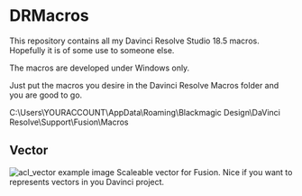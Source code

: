 # DRMacros
This repository contains all my Davinci Resolve Studio 18.5 macros. Hopefully it is of some use to someone else.

The macros are developed under Windows only. 

Just put the macros you desire in the Davinci Resolve Macros folder and you are good to go.

C:\Users\YOURACCOUNT\AppData\Roaming\Blackmagic Design\DaVinci Resolve\Support\Fusion\Macros


## Vector
![acl_vector example image]([https://github.com/aconstlink/DRMacros/images/acl_vector.jpg](https://github.com/aconstlink/DRMacros/blob/main/images/acl_vector.jpg))
Scaleable vector for Fusion. Nice if you want to represents vectors in you Davinci project.
